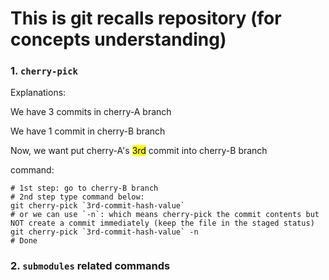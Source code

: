 # This is git recalls repository (for concepts understanding)

### 1. `cherry-pick`

Explanations:

We have 3 commits in cherry-A branch

We have 1 commit in cherry-B branch

Now, we want put cherry-A's <mark>3rd</mark> commit into cherry-B branch

command:

```shell
# 1st step: go to cherry-B branch
# 2nd step type command below: 
git cherry-pick `3rd-commit-hash-value`
# or we can use `-n`: which means cherry-pick the commit contents but NOT create a commit immediately (keep the file in the staged status) 
git cherry-pick `3rd-commit-hash-value` -n
# Done
```
### 2. `submodules` related commands

